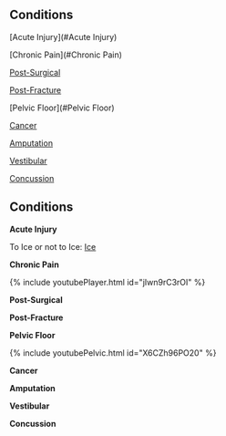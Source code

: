 ## Conditions

[Acute Injury](#Acute Injury)

[Chronic Pain](#Chronic Pain)

[Post-Surgical](#Post-Surgical)

[Post-Fracture](#Post-Fracture)

[Pelvic Floor](#Pelvic Floor)

[Cancer](#Cancer)

[Amputation](#Amputation)

[Vestibular](#Vestibular)

[Concussion](#Concussion)

## Conditions

**Acute Injury** <a name="Acute Injury"></a>

To Ice or not to Ice: [Ice](https://physiotherapy.ca/blog/ice-or-not-ice)

**Chronic Pain** <a name="Chronic Pain"></a>

{% include youtubePlayer.html id="jIwn9rC3rOI" %}

**Post-Surgical** <a name="Post-Surgical"></a>

**Post-Fracture** <a name="Post-Fracture"></a>

**Pelvic Floor** <a name="Pelvic Floor"></a>

{% include youtubePelvic.html id="X6CZh96PO20" %}

**Cancer** <a name="Cancer"></a>

**Amputation** <a name="Amputation"></a>

**Vestibular** <a name="Vestibular"></a>

**Concussion** <a name="Concussion"></a>



